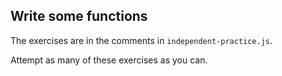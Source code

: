 ## Write some functions

The exercises are in the comments in `independent-practice.js`.

Attempt as many of these exercises as you can.
